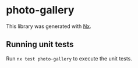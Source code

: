 # photo-gallery

This library was generated with [Nx](https://nx.dev).

## Running unit tests

Run `nx test photo-gallery` to execute the unit tests.
